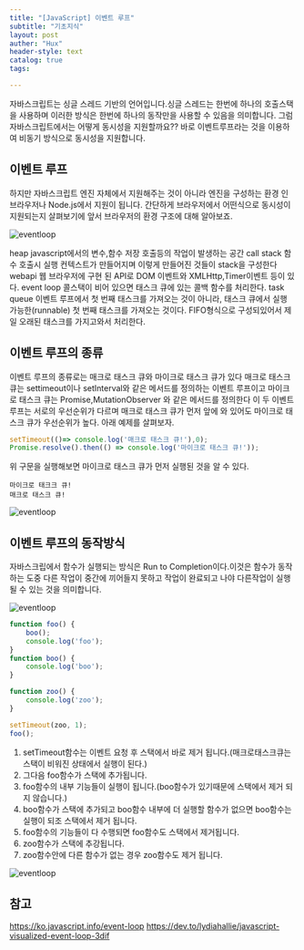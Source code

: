 ```yaml
---
title: "[JavaScript] 이벤트 루프"
subtitle: "기초지식"
layout: post
auther: "Hux"
header-style: text
catalog: true
tags:

---
```


자바스크립트는 싱글 스레드 기반의 언어입니다.싱글 스레드는 한번에 하나의 호출스택을 사용하며 이러한 방식은 한번에 하나의 동작만을 사용할 수 있음을 의미합니다.
그럼 자바스크립트에서는 어떻게 동시성을 지원할까요??
바로 이벤트루프라는 것을 이용하여 비동기 방식으로 동시성을 지원합니다.


이벤트 루프
---
하지만 자바스크립트 엔진 자체에서 지원해주는 것이 아니라 엔진을 구성하는 환경 인 브라우저나 Node.js에서 지원이 됩니다.
간단하게 브라우저에서 어떤식으로 동시성이 지원되는지 살펴보기에 앞서 브라우저의 환경 구조에 대해 알아보죠.

 ![eventloop]({{site.url}}/img/javascript/eventloop/step1.png)

heap javascript에서의 변수,함수 저장 호출등의 작업이 발생하는 공간
call stack 함수 호출시 실행 컨텍스트가 만들어지며 이렇게 만들어진 것들이 stack을 구성한다
webapi 웹 브라우저에 구현 된 API로 DOM 이벤트와 XMLHttp,Timer이벤트 등이 있다.
event loop
콜스택이 비어 있으면 태스크 큐에 있는 콜백 함수를 처리한다.
task queue
이벤트 루프에서 첫 번째 태스크를 가져오는 것이 아니라, 태스크 큐에서 실행 가능한(runnable) 첫 번째 태스크를 가져오는 것이다. FIFO형식으로 구성되있어서 제일 오래된 태스크를 가지고와서 처리한다.


이벤트 루프의 종류
---
이벤트 루프의 종류로는 매크로 태스크 큐와 마이크로 태스크 큐가 있다
매크로 태스크 큐는 settimeout이나 setInterval와 같은 메서드를 정의하는 이벤트 루프이고
마이크로 태스크 큐는 Promise,MutationObserver 와 같은 메서드를 정의한다
이 두 이벤트 루프는 서로의 우선순위가 다르며 매크로 태스크 큐가 먼저 앞에 와 있어도 마이크로 태스크 큐가 우선순위가 높다.
아래 예제를 살펴보자.

```js
setTimeout(()=> console.log('매크로 태스크 큐!'),0);
Promise.resolve().then(() => console.log('마이크로 태스크 큐!'));
```
위 구문을 실행해보면 마이크로 태스크 큐가 먼저 실행된 것을 알 수 있다.
```
마이크로 태크크 큐!
매크로 태스크 큐!
```

![eventloop]({{site.url}}/img/javascript/eventloop/step2.gif)


이벤트 루프의 동작방식
---
자바스크립에서 함수가 실행되는 방식은 Run to Completion이다.이것은 함수가 동작하는 도중 다른 작업이 중간에 끼어들지 못하고 작업이 완료되고 나야 다른작업이 실행될 수 있는 것을 의미합니다.

![eventloop]({{site.url}}/img/javascript/eventloop/step4.png)


```js
function foo() {
    boo();
    console.log('foo');
}
function boo() {
    console.log('boo');
}

function zoo() {
    console.log('zoo');
}

setTimeout(zoo, 1);
foo();
```
1. setTimeout함수는 이벤트 요청 후 스택에서 바로 제거 됩니다.(매크로태스크큐는 스택이 비워진 상태에서 실행이 된다.)
2. 그다음 foo함수가 스택에 추가됩니다.
3. foo함수의 내부 기능들이 실행이 됩니다.(boo함수가 있기때문에 스택에서 제거 되지 않습니다.)
4. boo함수가 스택에 추가되고 boo함수 내부에 더 실행할 함수가 없으면 boo함수는 실행이 되조 스택에서 제거 됩니다.
5. foo함수의 기능들이 다 수행되면 foo함수도 스택에서 제거됩니다.
6. zoo함수가 스택에 추강됩니다.
7. zoo함수안에 다른 함수가 없는 경우 zoo함수도 제거 됩니다.

<!-- 이벤트 루프의 작업 방식은 간단합니다. 작업(태스크)가 들어오기 까지 기다렸다가
태스크가 들어오게 되면 처리하고 처리할 작업(태스크)가 없는 경우에는 움직이지 않습니다.  -->

![eventloop]({{site.url}}/img/javascript/eventloop/step3.gif)

<!-- 
태스크 큐
마이크로 태스크큐 v8
매크로 태스크큐


엔진은 특정태스크를 처리하는 ㄴ동안 렌더링은 절대 일어나지않음..

 -->

참고
---
<https://ko.javascript.info/event-loop>
<https://dev.to/lydiahallie/javascript-visualized-event-loop-3dif>
